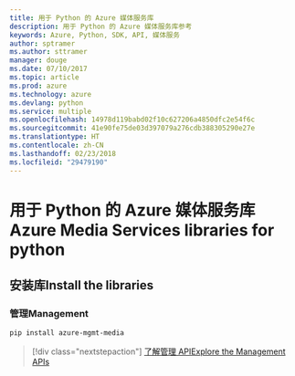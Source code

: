 ```yaml
---
title: 用于 Python 的 Azure 媒体服务库
description: 用于 Python 的 Azure 媒体服务库参考
keywords: Azure, Python, SDK, API, 媒体服务
author: sptramer
ms.author: sttramer
manager: douge
ms.date: 07/10/2017
ms.topic: article
ms.prod: azure
ms.technology: azure
ms.devlang: python
ms.service: multiple
ms.openlocfilehash: 14978d119babd02f10c627206a4850dfc2e54f6c
ms.sourcegitcommit: 41e90fe75de03d397079a276cdb388305290e27e
ms.translationtype: HT
ms.contentlocale: zh-CN
ms.lasthandoff: 02/23/2018
ms.locfileid: "29479190"
---
```

# <a name="azure-media-services-libraries-for-python"></a><span data-ttu-id="7a495-104">用于 Python 的 Azure 媒体服务库</span><span class="sxs-lookup"><span data-stu-id="7a495-104">Azure Media Services libraries for python</span></span>

## <a name="install-the-libraries"></a><span data-ttu-id="7a495-105">安装库</span><span class="sxs-lookup"><span data-stu-id="7a495-105">Install the libraries</span></span>


### <a name="management"></a><span data-ttu-id="7a495-106">管理</span><span class="sxs-lookup"><span data-stu-id="7a495-106">Management</span></span>

```bash
pip install azure-mgmt-media
```
> [!div class="nextstepaction"]
> [<span data-ttu-id="7a495-107">了解管理 API</span><span class="sxs-lookup"><span data-stu-id="7a495-107">Explore the Management APIs</span></span>](/python/api/overview/azure/mediaservices/management)